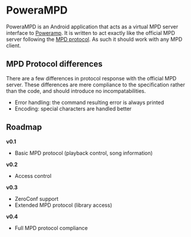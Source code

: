 # PoweraMPD

PoweraMPD is an Android application that acts as a virtual MPD server interface to [Poweramp](http://powerampapp.com/). It is written to act exactly like the official MPD server following the [MPD protocol](http://www.musicpd.org/doc/protocol/). As such it should work with any MPD client.

## MPD Protocol differences

There are a few differences in protocol response with the official MPD server. These differences are mere compliance to the specification rather than the code, and should introduce no incompatabilities.

- Error handling: the command resulting error is always printed
- Encoding: special characters are handled better

## Roadmap

**v0.1**

- Basic MPD protocol (playback control, song information)

**v0.2**

- Access control

**v0.3**

- ZeroConf support
- Extended MPD protocol (library access)

**v0.4**

- Full MPD protocol compliance
